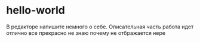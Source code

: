 # hello-world
В редакторе напишите немного о себе.
Описательная часть
работа идет отлично 
все прекрасно
не  знаю почему не отбражается
нере
